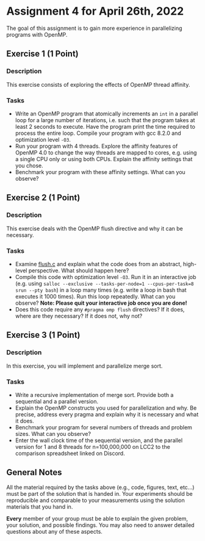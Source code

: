 # Assignment 4 for April 26th, 2022

The goal of this assignment is to gain more experience in parallelizing programs with OpenMP.

## Exercise 1 (1 Point)

### Description

This exercise consists of exploring the effects of OpenMP thread affinity.

### Tasks

- Write an OpenMP program that atomically increments an `int` in a parallel loop for a large number of iterations, i.e. such that the program takes at least 2 seconds to execute. Have the program print the time required to process the entire loop. Compile your program with gcc 8.2.0 and optimization level `-O3`.
- Run your program with 4 threads. Explore the affinity features of OpenMP 4.0 to change the way threads are mapped to cores, e.g. using a single CPU only or using both CPUs. Explain the affinity settings that you chose.
- Benchmark your program with these affinity settings. What can you observe?

## Exercise 2 (1 Point)

### Description

This exercise deals with the OpenMP flush directive and why it can be necessary.

### Tasks

- Examine [flush.c](flush.c) and explain what the code does from an abstract, high-level perspective. What should happen here?
- Compile this code with optimization level `-O3`. Run it in an interactive job (e.g. using `salloc --exclusive --tasks-per-node=1 --cpus-per-task=8 srun --pty bash`) in a loop many times (e.g. write a loop in bash that executes it 1000 times). Run this loop repeatedly. What can you observe? **Note: Please quit your interactive job once you are done!**
- Does this code require any `#pragma omp flush` directives? If it does, where are they necessary? If it does not, why not?

## Exercise 3 (1 Point)

### Description

In this exercise, you will implement and parallelize merge sort.

### Tasks

- Write a recursive implementation of merge sort. Provide both a sequential and a parallel version.
- Explain the OpenMP constructs you used for parallelization and why. Be precise, address every pragma and explain why it is necessary and what it does.
- Benchmark your program for several numbers of threads and problem sizes. What can you observe?
- Enter the wall clock time of the sequential version, and the parallel version for 1 and 8 threads for n=100,000,000 on LCC2 to the comparison spreadsheet linked on Discord. 

## General Notes

All the material required by the tasks above (e.g., code, figures, text, etc...) must be part of the solution that is handed in. Your experiments should be reproducible and comparable to your measurements using the solution materials that you hand in.

**Every** member of your group must be able to explain the given problem, your solution, and possible findings. You may also need to answer detailed questions about any of these aspects.
